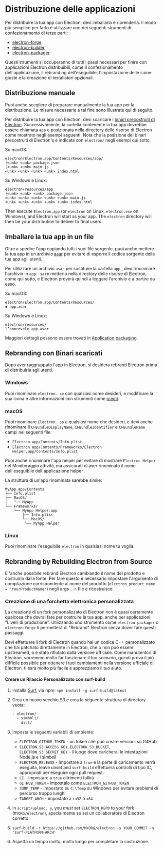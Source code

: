 # Distribuzione delle applicazioni

Per distribuire la tua app con Electron, devi imballarla e riprenderla. Il modo più semplice per farlo è utilizzare uno dei seguenti strumenti di confezionamento di terze parti:

* [electron-forge](https://github.com/electron-userland/electron-forge)
* [electron-builder](https://github.com/electron-userland/electron-builder)
* [electron-packager](https://github.com/electron/electron-packager)

Questi strumenti si occuperanno di tutti i passi necessari per finire con applicazioni Electron distribuibili, come il confezionamento dell'applicazione, il rebranding dell'eseguibile, l'impostazione delle icone giuste e la creazione di installatori opzionali.

## Distribuzione manuale

Puoi anche scegliere di preparare manualmente la tua app per la distribuzione. Le misure necessarie a tal fine sono illustrate qui di seguito.

Per distribuire la tua app con Electron, devi scaricare i [binari precostruiti di Electron](https://github.com/electron/electron/releases). Successivamente, la cartella contenente la tua app dovrebbe essere chiamata `app` e posizionata nella directory delle risorse di Electron come mostrato negli esempi seguenti. Nota che la posizione dei binari precostruiti di Electron's è indicata con `electron/` negli esempi qui sotto.

Su macOS:

```plaintext
electron/Electron.app/Contents/Resources/app/
├<unk> <unk> package.json
├<unk> <unk> main.js
<unk> <unk> <unk> <unk> index.html
```

Su Windows e Linux:

```plaintext
electron/resources/app
├<unk> <unk> <unk> package.json
<unk> <unk> <unk> <unk> <unk> main.js
<unk> <unk> <unk> <unk> <unk> index.html
```

Then execute `Electron.app` (or `electron` on Linux, `electron.exe` on Windows), and Electron will start as your app. The `electron` directory will then be your distribution to deliver to final users.

## Imballare la tua app in un file

Oltre a spedire l'app copiando tutti i suoi file sorgente, puoi anche mettere la tua app in un archivio [asar](https://github.com/electron/asar) per evitare di esporre il codice sorgente della tua app agli utenti.

Per utilizzare un archivio `asar` per sostituire la cartella `app` , devi rinominare l'archivio in `app. sar`e metterlo nella directory delle risorse di Electron, come qui sotto, e Electron proverà quindi a leggere l'archivio e a partire da esso.

Su macOS:

```plaintext
electron/Electron.app/Contents/Resources/
◆ app.asar
```

Su Windows e Linux:

```plaintext
electron/resources/
l’onorevole app.asar
```

Maggiori dettagli possono essere trovati in [Application packaging](application-packaging.md).

## Rebranding con Binari scaricati

Dopo aver raggruppato l'app in Electron, si desidera rebrand Electron prima di distribuirla agli utenti.

### Windows

Puoi rinominare `electron. xe` con qualsiasi nome desideri, e modificare la sua icona e altre informazioni con strumenti come [rcedit](https://github.com/electron/rcedit).

### macOS

Puoi rinominare `Electron. pp` a qualsiasi nome che desideri, e devi anche rinominare il `CFBundleDisplayName`, `CFBundleIdentifier` e `CFBundleName` campi nei seguenti file:

* `Electron.app/Contents/Info.plist`
* `Electron.app/Contents/Frameworks/Electron Helper.app/Contents/Info.plist`

Puoi anche rinominare l'app helper per evitare di mostrare `Electron Helper` nel Monitoraggio attività, ma assicurati di aver rinominato il nome dell'eseguibile dell'applicazione helper .

La struttura di un'app rinominata sarebbe simile:

```plaintext
MyApp.app/Contents
├── Info.plist
├── MacOS/
│   └── MyApp
└── Frameworks/
    └── MyApp Helper.app
        ├── Info.plist
        └── MacOS/
         └── MyApp Helper
```

### Linux

Puoi rinominare l'eseguibile `electron` in qualsiasi nome tu voglia.

## Rebranding by Rebuilding Electron from Source

E 'anche possibile rebrand Electron cambiando il nome del prodotto e costruirlo dalla fonte. Per fare questo è necessario impostare l'argomento di compilazione corrispondente al nome del prodotto (`electron_product_name = "YourProductName"`) negli args `. n` file e ricostruisce.

### Creazione di una forchetta elettronica personalizzata

La creazione di un fork personalizzato di Electron non è quasi certamente qualcosa che dovrai fare per costruire la tua app, anche per applicazioni "Livelli di produzione". Utilizzando uno strumento come `electron-packager` o `electron-forge` ti permetterà di "Rebrand" Electron senza dover fare questi passaggi.

Devi effettuare il fork di Electron quando hai un codice C++ personalizzato che hai patchato direttamente in Electron, che o non può essere upstreamed, o è stato rifiutato dalla versione ufficiale. Come manutentori di Electron, vorremmo molto far funzionare il tuo scenario, quindi prova il più difficile possibile per ottenere i tuoi cambiamenti nella versione ufficiale di Electron, ti sarà molto più facile e apprezziamo il tuo aiuto.

#### Creare un Rilascio Personalizzato con surf-build

1. Installa [Surf](https://github.com/surf-build/surf), via npm: `npm install -g surf-build@latest`

2. Crea un nuovo secchio S3 e crea la seguente struttura di directory vuota:

    ```sh
    - electron/
      - simboli/
      - dist/
    ```

3. Imposta le seguenti variabili di ambiente:

   * `ELECTRON_GITHUB_TOKEN` - un token che può creare versioni su GitHub
   * `ELECTRON_S3_ACCESS_KEY`, `ELECTRON_S3_BUCKET`, `ELECTRON_S3_SECRET_KEY` - il luogo dove caricherai le intestazioni Node.js e i simboli
   * `ELECTRON_RELEASE` - Impostare a `true` e la parte di caricamento verrà eseguita, leave unset and `surf-build` effettuerà controlli di tipo IC, appropriati per eseguire ogni pull request.
   * `CI` - Impostare a `true` altrimenti fallirà
   * `GITHUB_TOKEN` - impostalo come `ELECTRON_GITHUB_TOKEN`
   * `SURF_TEMP` - impostato su `C:\Temp` su Windows per evitare problemi di percorso troppo lunghi
   * `TARGET_ARCH` - impostato a `ia32` o `x64`

4. In `script/upload. y`, you _must_ set `ELECTRON_REPO` to your fork (`MYORG/electron`), specialmente se sei un collaboratore di Electron corretto.

5. `surf-build -r https://github.com/MYORG/electron -s YOUR_COMMIT -n 'surf-PLATFORM-ARCH'`

6. Aspetta un tempo molto, molto lungo per completare la costruzione.
